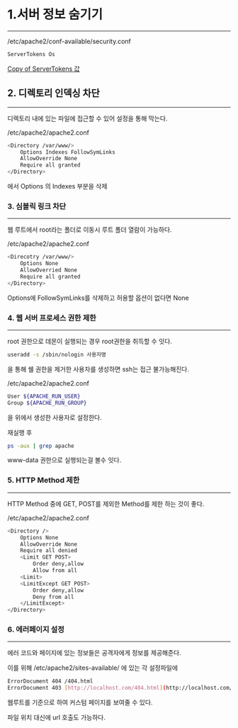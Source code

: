 # 1.서버 정보 숨기기

---

/etc/apache2/conf-available/security.conf 

```bash
ServerTokens Os
```

[Copy of ServerTokens 값](https://www.notion.so/f94a9ee673a74b1e88d5477a0c5bef5b)

## 2. 디렉토리 인덱싱 차단

---

디렉토리 내에 있는 파일에 접근할 수 있어 설정을 통해 막는다.

/etc/apache2/apache2.conf

```bash
<Directory /var/www/>
	Options Indexes FollowSymLinks
	AllowOverride None
	Require all granted
</Directory>
```

에서 Options 의 Indexes 부분을 삭제

### 3. 심볼릭 링크 차단

---

웹 루트에서 root라는 폴더로 이동시 루트 폴더 열람이 가능하다.

/etc/apache2/apache2.conf

```bash
<Direcotry /var/www/>
	Options None
	AllowOverried None
	Require all granted
</Directory>
```

Options에 FollowSymLinks를 삭제하고 허용할 옵션이 없다면 None

### 4. 웹 서버 프로세스 권한 제한

---

root 권한으로 데몬이 실행되는 경우 root권한을 취득할 수 잇다.

```bash
useradd -s /sbin/nologin 사용자명
```

을 통해 쉘 권한을 제거한 사용자를 생성하면 ssh는 접근 불가능해진다.

/etc/apache2/apache2.conf

```bash
User ${APACHE_RUN_USER}
Group ${APACHE_RUN_GROUP}
```

을 위에서 생성한 사용자로 설정한다.

재실행 후

```bash
ps -aux | grep apache
```

www-data 권한으로 실행되는걸 볼수 잇다.

### 5. HTTP Method 제한

---

HTTP Method 중에 GET, POST를 제외한 Method를 제한 하는 것이 좋다.

/etc/apache2/apache2.conf

```bash
<Directory />
	Options None
	AllowOverride None
	Require all denied
	<Limit GET POST>
		Order deny,allow
		Allow from all
	<Limit>
	<LimitExcept GET POST>
		Order deny,allow
		Deny from all
	</LimitExcept>
</Directory>
```

### 6. 에러페이지 설정

---

에러 코드와 페이지에 있는 정보들은 공격자에게 정보를 제공해준다.

이를 위해 /etc/apache2/sites-available/ 에 있는 각 설정파일에

```bash
ErrorDocument 404 /404.html
ErrorDocument 403 [http://localhost.com/404.html](http://localhost.com/404.html) 
```

웹루트를 기준으로 하여 커스텀 페이지를 보여줄 수 있다.

파일 위치 대신에 url 호출도 가능하다.
